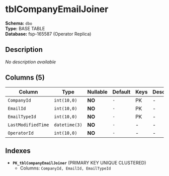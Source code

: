 # tblCompanyEmailJoiner

**Schema:** `dbo`  
**Type:** BASE TABLE  
**Database:** fsp-165587 (Operator Replica)

## Description

*No description available*

## Columns (5)

| Column | Type | Nullable | Default | Keys | Description |
|--------|------|----------|---------|------|-------------|
| `CompanyId` | `int(10,0)` | **NO** | `-` | PK | - |
| `EmailId` | `int(10,0)` | **NO** | `-` | PK | - |
| `EmailTypeId` | `int(10,0)` | **NO** | `-` | PK | - |
| `LastModifiedTime` | `datetime(3)` | **NO** | `-` | - | - |
| `OperatorId` | `int(10,0)` | **NO** | `-` | - | - |

## Indexes

- **`PK_tblCompanyEmailJoiner`** (PRIMARY KEY UNIQUE CLUSTERED)
  - Columns: `CompanyId, EmailId, EmailTypeId`
